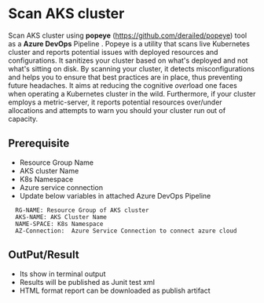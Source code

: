 # Scan AKS cluster
Scan AKS cluster using  **popeye** (https://github.com/derailed/popeye) tool  as a **Azure DevOps** Pipeline . 
Popeye is a utility that scans live Kubernetes cluster and reports potential issues with deployed resources and configurations. It sanitizes your cluster based on what's deployed and not what's sitting on disk. By scanning your cluster, it detects misconfigurations and helps you to ensure that best practices are in place, thus preventing future headaches. It aims at reducing the cognitive *over*load one faces when operating a Kubernetes cluster in the wild. Furthermore, if your cluster employs a metric-server, it reports potential resources over/under allocations and attempts to warn you should your cluster run out of capacity.
## Prerequisite
-	Resource Group Name
-	AKS cluster Name
-	K8s Namespace 
-	Azure service connection
-	Update below variables in attached Azure DevOps Pipeline
  ```
    RG-NAME: Resource Group of AKS cluster 
    AKS-NAME: AKS Cluster Name 
    NAME-SPACE: K8s Namespace
    AZ-Connection:  Azure Service Connection to connect azure cloud 
  ```
## OutPut/Result
-	Its show in terminal output
-	Results will be published as Junit test xml
-	HTML format report can be downloaded as publish artifact 
